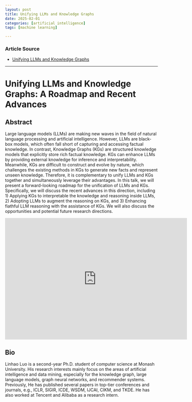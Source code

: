 ```yaml
---
layout: post
title: Unifying LLMs and Knowledge Graphs
date: 2025-02-01
categories: [artificial intelligence]
tags: [machine learning]

---
```


### Article Source


* [Unifying LLMs and Knowledge Graphs](https://www.youtube.com/watch?v=Oa79fvj5DWk)

---

# Unifying LLMs and Knowledge Graphs: A Roadmap and Recent Advances

## Abstract

Large language models (LLMs) are making new waves in the field of natural language processing and artificial intelligence. However, LLMs are black-box models, which often fall short of capturing and accessing factual knowledge. In contrast, Knowledge Graphs (KGs) are structured knowledge models that explicitly store rich factual knowledge. KGs can enhance LLMs by providing external knowledge for inference and interpretability. Meanwhile, KGs are difficult to construct and evolve by nature, which challenges the existing methods in KGs to generate new facts and represent unseen knowledge. Therefore, it is complementary to unify LLMs and KGs together and simultaneously leverage their advantages. In this talk, we will present a forward-looking roadmap for the unification of LLMs and KGs. Specifically, we will discuss the recent advances in this direction, including 1) Applying KGs to interpretable the knowledge and reasoning inside LLMs, 2) Adopting LLMs to augment the reasoning on KGs, and 3) Enhancing fiathful LLM reasoning with the assistance of KGs. We will also discuss the opportunities and potential future research directions.


<iframe width="600" height="400" src="https://www.youtube.com/embed/Oa79fvj5DWk?si=ntVtqsFu3jL6PgaX" title="YouTube video player" frameborder="0" allow="accelerometer; autoplay; clipboard-write; encrypted-media; gyroscope; picture-in-picture; web-share" referrerpolicy="strict-origin-when-cross-origin" allowfullscreen></iframe>

## Bio
Linhao Luo is a second-year Ph.D. student of computer science at Monash University. His research interests mainly focus on the areas of artificial intelligence and data mining, especially for the knowledge graph, large language models, graph neural networks, and recommender systems. Previously, He has published several papers in top-tier conferences and journals, e.g., ICLR, SIGIR, ICDE, WSDM, IJCAI, CIKM, and TKDE. He has also worked at Tencent and Alibaba as a research intern.